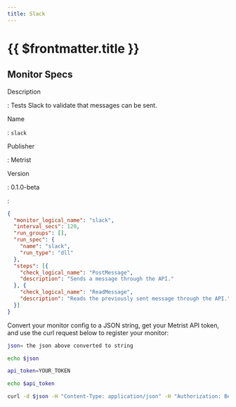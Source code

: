 ```yaml
---
title: Slack
---
```


# {{ $frontmatter.title }}

## Monitor Specs

Description

: Tests Slack to validate that messages can be sent.

Name

: `slack`

Publisher

: Metrist

Version

: 0.1.0-beta

: &nbsp;


<!--@include: /parts/_1.md-->


<!--@include: /parts/_2.md-->


<!--@include: /parts/_3.md-->





<!--@include: /parts/_4.md-->


```json
{
  "monitor_logical_name": "slack",
  "interval_secs": 120,
  "run_groups": [],
  "run_spec": {
    "name": "slack",
    "run_type": "dll"
  },
  "steps": [{
    "check_logical_name": "PostMessage",
    "description": "Sends a message through the API."
  }, {
    "check_logical_name": "ReadMessage",
    "description": "Reads the previously sent message through the API."
  }]
}
```




Convert your monitor config to a JSON string, get your Metrist API token, and use the curl request below to register your monitor:

```sh
json= the json above converted to string

echo $json

api_token=YOUR_TOKEN

echo $api_token

curl -d $json -H "Content-Type: application/json" -H "Authorization: Bearer $api_token" 'https://app.metrist.io/api/v0/monitor-config'

```

<!--@include: /parts/tips_api.md-->


<!--@include: /parts/_5.md-->


<!--@include: /parts/result.md-->